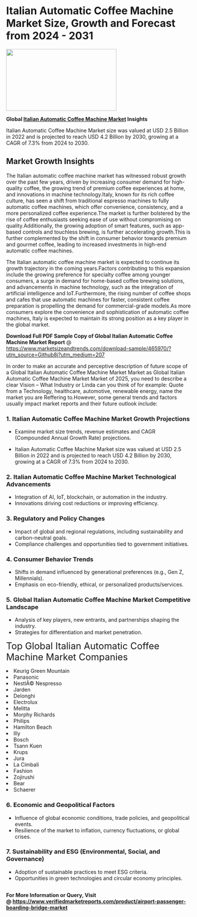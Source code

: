 <H1>Italian Automatic Coffee Machine Market Size, Growth and Forecast from 2024 - 2031</H1><img class="aligncenter size-medium wp-image-584254" src="https://thirdeyenews.in/wp-content/uploads/2024/09/Global-Market-Research-300x168.jpeg" alt="" width="300" height="168" /><p><strong>Global&nbsp;<a href="https://www.marketsizeandtrends.com/download-sample/465970/?utm_source=Github8j?utm_medium=207">Italian Automatic Coffee Machine Market</a> Insights</strong></p><p>Italian Automatic Coffee Machine Market size was valued at USD 2.5 Billion in 2022 and is projected to reach USD 4.2 Billion by 2030, growing at a CAGR of 7.3% from 2024 to 2030.</p><p><h2>Market Growth Insights</h2> <p>The Italian automatic coffee machine market has witnessed robust growth over the past few years, driven by increasing consumer demand for high-quality coffee, the growing trend of premium coffee experiences at home, and innovations in machine technology.Italy, known for its rich coffee culture, has seen a shift from traditional espresso machines to fully automatic coffee machines, which offer convenience, consistency, and a more personalized coffee experience.The market is further bolstered by the rise of coffee enthusiasts seeking ease of use without compromising on quality.Additionally, the growing adoption of smart features, such as app-based controls and touchless brewing, is further accelerating growth.This is further complemented by the shift in consumer behavior towards premium and gourmet coffee, leading to increased investments in high-end automatic coffee machines.</p> <p>The Italian automatic coffee machine market is expected to continue its growth trajectory in the coming years.Factors contributing to this expansion include the growing preference for specialty coffee among younger consumers, a surge in demand for home-based coffee brewing solutions, and advancements in machine technology, such as the integration of artificial intelligence and IoT.Furthermore, the rising number of coffee shops and cafes that use automatic machines for faster, consistent coffee preparation is propelling the demand for commercial-grade models.As more consumers explore the convenience and sophistication of automatic coffee machines, Italy is expected to maintain its strong position as a key player in the global market.</p> <p><span class=""><strong>Download Full PDF Sample Copy of Global Italian Automatic Coffee Machine Market Report</strong> @ <a href="https://www.marketsizeandtrends.com/download-sample/465970/?utm_source=Github8j?utm_medium=207" target="_blank">https://www.marketsizeandtrends.com/download-sample/465970/?utm_source=Github8j?utm_medium=207</a></span></p><p>In order to make an accurate and perceptive description of future scope of a Global&nbsp;Italian Automatic Coffee Machine Market Market as Global&nbsp;Italian Automatic Coffee Machine Market Market of 2025, you need to describe a clear Vision &ndash; What Industry or Linda can you think of for example: Quote from a Technology, healthcare, automotive, renewable energy, name the market you are Reffering to.However, some general trends and factors usually impact market reports and their future outlook include:</p><h3>1.&nbsp;<strong>Italian Automatic Coffee Machine Market Growth Projections</strong></h3><ul><li>Examine market size trends, revenue estimates and CAGR (Compounded Annual Growth Rate) projections.</li><li><p>Italian Automatic Coffee Machine Market size was valued at USD 2.5 Billion in 2022 and is projected to reach USD 4.2 Billion by 2030, growing at a CAGR of 7.3% from 2024 to 2030.</p></li></ul><h3>2.&nbsp;<strong>Italian Automatic Coffee Machine Market Technological Advancements</strong></h3><ul><li>Integration of AI, IoT, blockchain, or automation in the industry.</li><li>Innovations driving cost reductions or improving efficiency.</li></ul><h3>3.&nbsp;<strong>Regulatory and Policy Changes</strong></h3><ul><li>Impact of global and regional regulations, including sustainability and carbon-neutral goals.</li><li>Compliance challenges and opportunities tied to government initiatives.</li></ul><h3>4.&nbsp;<strong>Consumer Behavior Trends</strong></h3><ul><li>Shifts in demand influenced by generational preferences (e.g., Gen Z, Millennials).</li><li>Emphasis on eco-friendly, ethical, or personalized products/services.</li></ul><h3>5.&nbsp;<strong>Global Italian Automatic Coffee Machine Market Competitive Landscape</strong></h3><ul><li>Analysis of key players, new entrants, and partnerships shaping the industry.</li><li>Strategies for differentiation and market penetration.</li></ul><p data-pm-slice="1 1 []"><span style="color: inherit; font-family: inherit; font-size: 25px;">Top Global Italian Automatic Coffee Machine Market Companies</span></p><div class="" data-test-id=""><p><li>Keurig Green Mountain</li><li> Panasonic</li><li> NestlÃ© Nespresso</li><li> Jarden</li><li> Delonghi</li><li> Electrolux</li><li> Melitta</li><li> Morphy Richards</li><li> Philips</li><li> Hamilton Beach</li><li> Illy</li><li> Bosch</li><li> Tsann Kuen</li><li> Krups</li><li> Jura</li><li> La Cimbali</li><li> Fashion</li><li> Zojirushi</li><li> Bear</li><li> Schaerer</li></p></div><h3>6.&nbsp;<strong>Economic and Geopolitical Factors</strong></h3><ul><li>Influence of global economic conditions, trade policies, and geopolitical events.</li><li>Resilience of the market to inflation, currency fluctuations, or global crises.</li></ul><h3>7.&nbsp;<strong>Sustainability and ESG (Environmental, Social, and Governance)</strong></h3><ul><li>Adoption of sustainable practices to meet ESG criteria.</li><li>Opportunities in green technologies and circular economy principles.</li></ul><h2><strong style="font-size: 14px;">For More Information or Query, Visit @&nbsp;</strong><a style="background-color: #ffffff; font-size: 14px;" href="https://www.marketsizeandtrends.com/report/italian-automatic-coffee-machine-market/" target="_blank">https://www.verifiedmarketreports.com/product/airport-passenger-boarding-bridge-market</a></h2>